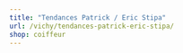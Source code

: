 ```yaml
---
title: "Tendances Patrick / Eric Stipa"
url: /vichy/tendances-patrick-eric-stipa/
shop: coiffeur
---
```


